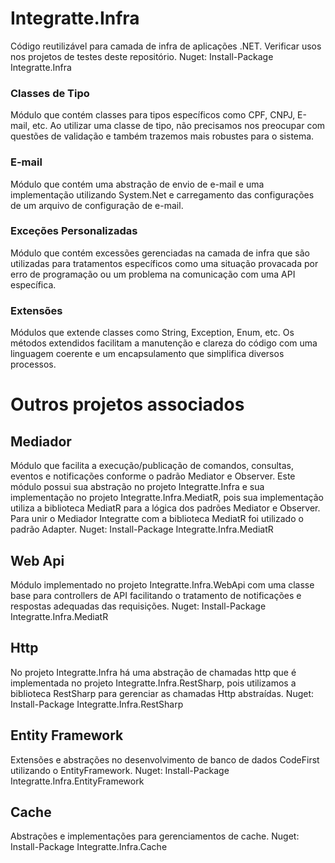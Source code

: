 # Integratte.Infra
Código reutilizável para camada de infra de aplicações .NET. Verificar usos nos projetos de testes deste repositório.
Nuget: Install-Package Integratte.Infra

### Classes de Tipo
Módulo que contém classes para tipos específicos como CPF, CNPJ, E-mail, etc. Ao utilizar uma classe de tipo, não precisamos nos preocupar com questões de validação e também trazemos mais robustes para o sistema.

### E-mail
Módulo que contém uma abstração de envio de e-mail e uma implementação utilizando System.Net e carregamento das configurações de um arquivo de configuração de e-mail.

### Exceções Personalizadas
Módulo que contém excessões gerenciadas na camada de infra que são utilizadas para tratamentos específicos como uma situação provacada por erro de programação ou um problema na comunicação com uma API específica.

### Extensões
Módulos que extende classes como String, Exception, Enum, etc. Os métodos extendidos facilitam a manutenção e clareza do código com uma linguagem coerente e um encapsulamento que simplifica diversos processos.

# Outros projetos associados

## Mediador
Módulo que facilita a execução/publicação de comandos, consultas, eventos e notificações conforme o padrão Mediator e Observer. 
Este módulo possui sua abstração no projeto Integratte.Infra e sua implementação no projeto Integratte.Infra.MediatR, pois sua implementação utiliza a biblioteca MediatR para a lógica dos padrões Mediator e Observer. Para unir o Mediador Integratte com a biblioteca MediatR foi utilizado o padrão Adapter.
Nuget: Install-Package Integratte.Infra.MediatR

## Web Api
Módulo implementado no projeto Integratte.Infra.WebApi com uma classe base para controllers de API facilitando o tratamento de notificações e respostas adequadas das requisições.
Nuget: Install-Package Integratte.Infra.MediatR

## Http
No projeto Integratte.Infra há uma abstração de chamadas http que é implementada no projeto Integratte.Infra.RestSharp, pois utilizamos a biblioteca RestSharp para gerenciar as chamadas Http abstraídas.
Nuget: Install-Package Integratte.Infra.RestSharp

## Entity Framework
Extensões e abstrações no desenvolvimento de banco de dados CodeFirst utilizando o EntityFramework.
Nuget: Install-Package Integratte.Infra.EntityFramework

## Cache
Abstrações e implementações para gerenciamentos de cache.
Nuget: Install-Package Integratte.Infra.Cache